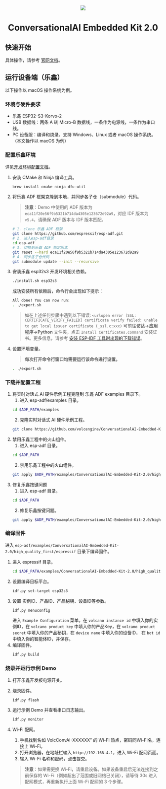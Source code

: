 <h1 align="center"><img src="https://iam.volccdn.com/obj/volcengine-public/pic/volcengine-icon.png"></h1>
<h1 align="center">ConversationalAI Embedded Kit 2.0 </h1>

## 快速开始

具体操作，请参考 [官网文档](https://www.volcengine.com/docs/6348/1806625)。

## 运行设备端（乐鑫）

以下操作以 macOS 操作系统为例。

### 环境与硬件要求
- 乐鑫 ESP32-S3-Korvo-2
- USB 数据线：两条 A 转 Micro-B 数据线，一条作为电源线，一条作为串口线。
- PC 设备服：编译和烧录。支持 Windows、Linux 或者 macOS 操作系统。（本文操作以 macOS 为例）

### 配置乐鑫环境

详见[开发环境配置文档](https://docs.espressif.com/projects/esp-idf/zh_CN/stable/esp32s3/get-started/index.html)。

1. 安装 CMake 和 Ninja 编译工具。
    ```bash
    brew install cmake ninja dfu-util
    ```
2. 将乐鑫 ADF 框架克隆到本地，并同步各子仓（submodule）代码。
   > **注意**：Demo 中使用的 ADF 版本为 `eca11f20e56f9b5321b714da4305e123672d92a9`，对应 IDF 版本为 `v5.4`，请确保 ADF 版本与 IDF 版本匹配。
    ```bash
    # 1. clone 乐鑫 ADF 框架
    git clone https://github.com/espressif/esp-adf.git
    # 2. 进入esp-adf目录
    cd esp-adf
    # 3. 切换到乐鑫 ADF 指定版本
    git reset --hard eca11f20e56f9b5321b714da4305e123672d92a9
    # 4. 同步各子仓代码
    git submodule update --init --recursive
    ```
3. 安装乐鑫 esp32s3 开发环境相关依赖。
    ```bash
    ./install.sh esp32s3
    ```
    成功安装所有依赖后，命令行会出现如下提示：
    ```bash
    All done! You can now run:
    . ./export.sh
    ```    
    > 如在上述任何步骤中遇到以下错误:
    > `<urlopen error [SSL: CERTIFICATE_VERIFY_FAILED] certificate verify failed: unable to get local issuer certificate (_ssl.c:xxx)`
    > 可前往**访达->应用程序->Python** 文件夹，点击 `Install Certificates.command` 安装证书。更多信息，请参考 [安装 ESP-IDF 工具时出现的下载错误](https://github.com/espressif/esp-idf/issues/4775)。
4. 设置环境变量。
    > **每次打开命令行窗口均需要运行该命令进行设置。**
    ```bash
    . ./export.sh
    ```
### 下载并配置工程
1. 将实时对话式 AI 硬件示例工程克隆到 乐鑫 ADF examples 目录下。
   1. 进入 esp-adf/examples 目录。
    ```bash
    cd $ADF_PATH/examples
    ```
   2. 克隆实时对话式 AI 硬件示例工程。
   ```bash
   git clone https://github.com/volcengine/ConversationalAI-Embedded-Kit-2.0.git
   ```
2. 禁用乐鑫工程中的火山组件。
   1. 进入 esp-adf 目录。
    ```bash
    cd $ADF_PATH
    ```
   2. 禁用乐鑫工程中的火山组件。
    ```bash
    git apply $ADF_PATH/examples/ConversationalAI-Embedded-Kit-2.0/high_quality_first/espressif/0001-feat-disable-volc-esp-libs.patch
    ```
3. 修复乐鑫按键问题
   1. 进入 esp-adf 目录。
    ```bash
    cd $ADF_PATH
    ```
   2. 修复乐鑫按键问题。
    ```bash
    git apply $ADF_PATH/examples/ConversationalAI-Embedded-Kit-2.0/high_quality_first/espressif/0002-fix-esp-button.patch
    ```

### 编译固件
进入 `esp-adf/examples/ConversationalAI-Embedded-Kit-2.0/high_quality_first/espressif` 目录下编译固件。
1. 进入 espressif 目录。
    ```bash
    cd $ADF_PATH/examples/ConversationalAI-Embedded-Kit-2.0/high_quality_first/espressif
    ```
2. 设置编译目标平台。
    ```bash
    idf.py set-target esp32s3
    ```
3. 设置 实例ID、产品ID、产品秘钥、设备ID等参数。
    ```bash
    idf.py menuconfig
    ```
    进入 `Example Configuration` 菜单，在 `volcano instance id` 中填入你的实例ID，在 `volcano product key` 中填入你的产品Key，在 `volcano product secret` 中填入你的产品秘钥，在 `device name` 中填入你的设备ID， 在 `bot id` 中填入你的智能体ID，并保存。
4. 编译固件。
    ```bash
    idf.py build
    ```
### 烧录并运行示例 Demo
1. 打开乐鑫开发板电源开关。
2. 烧录固件。
    ```bash
    idf.py flash
    ```
3. 运行示例 Demo 并查看串口日志输出。
    ```bash
    idf.py monitor
    ```
4. Wi-Fi 配网。
    1. 手机找到名如 VolcConvAI-XXXXXX” 的 Wi-Fi 热点，密码同Wi-Fi名，连接上 Wi-Fi。
    2. 打开浏览器，在地址栏输入 `http://192.168.4.1`，进入 Wi-Fi 配网页面。
    3. 输入 Wi-Fi 名称和密码，点击提交。

    > **注意**：如果需更换 Wi-Fi，请重启设备。如果设备重启后无法连接到之前保存的 Wi-Fi（例如超出了范围或旧网络已关闭），请等待 30s 进入配网模式，再重新执行上面 Wi-Fi 配网的 3 个步骤。
